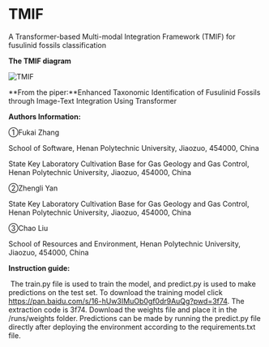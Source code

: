 # TMIF
A Transformer-based Multi-modal Integration Framework (TMIF) for fusulinid fossils classification

**The TMIF diagram**

![TMIF](https://github.com/xiaoyantxx/TMIF/assets/154036426/7682d6df-b88c-4105-b214-d6ea325f320d)

**From the piper:**Enhanced Taxonomic Identification of Fusulinid Fossils through Image-Text Integration Using Transformer

**Authors Information:**

①Fukai Zhang

School of Software, Henan Polytechnic University, Jiaozuo, 454000, China

State Key Laboratory Cultivation Base for Gas Geology and Gas Control, Henan Polytechnic University, Jiaozuo, 454000, China

②Zhengli Yan

State Key Laboratory Cultivation Base for Gas Geology and Gas Control, Henan Polytechnic University, Jiaozuo, 454000, China

③Chao Liu

School of Resources and Environment, Henan Polytechnic University, Jiaozuo, 454000, China

**Instruction guide:**

​    The train.py file is used to train the model, and predict.py is used to make predictions on the test set. To download the training model click https://pan.baidu.com/s/16-hUw3IMuOb0gf0dr9AuQg?pwd=3f74. The extraction code is 3f74. Download the weights file and place it in the /runs/weights folder. Predictions can be made by running the predict.py file directly after deploying the environment according to the requirements.txt file.
